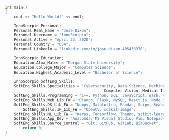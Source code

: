 <!-- ### Hi there 👋 -->

<!--
**InnoScorpio/InnoScorpio** is a ✨ _special_ ✨ repository because its `README.md` (this file) appears on your GitHub profile.

Here are some ideas to get you started:

- 🔭 I’m currently working on ...
- 🌱 I’m currently learning ...
- 👯 I’m looking to collaborate on ...
- 🤔 I’m looking for help with ...
- 💬 Ask me about ...
- 📫 How to reach me: ...
- 😄 Pronouns: ...
- ⚡ Fun fact: ...
-->
```C++
int main()
{ 
	cout << "Hello World!" << endl;

	InnoScorpio Personal;  
	Personal.Real_Name = "José Dixon";
	Personal.Username = "InnoScorpio";
	Personal.Active = "April 23, 2020";
	Personal.Country = "USA";
	Personal.LinkedIn = "linkedin.com/in/jose-dixon-405438378";

	InnoScorpio Education;
	Education.Alma_Mater = "Morgan State University";
	Education.College_Major = "Computer Science";
	Education.Highest_Academic_Level = "Bachelor of Science";

	InnoScorpio SoftEng_Skills;
	SoftEng_Skills.Specialities = "Cybersecurity, Data Science, Machine Learning, Deep Learning, 
                                            Computer Vision, Medical Image Analysis";
	SoftEng_Skills.Programming = "C++, Python, SQL, JavaScript, Bash, HTML, CSS, R";
	SoftEng_Skills.Web_Lib_FW = "Django, Flask, MySQL, React.js, Node.js, PostqreSQL, MongoDB,";
	SoftEng_Skills.DS_Lib_FW = "Numpy, Matplotlib, Pandas, Scipy, Seaborn";
        SoftEng_Skills.IP_Lib_FW = "OpenCV, scikit-image";
	SoftEng_Skills.ML_Lib_FW = "Keras, Tensorflow, Theano, scikit-learn"; 
	SoftEng_Skills.App_Dev = "Anaconda, MS Visual Studio, Vim, Notepad++, Eclipse, Spyder";
	SoftEng_Skills.Source_Control = "Git, GitHub, GitLab, BitBucket";
        return 0;
}
 ```
  
